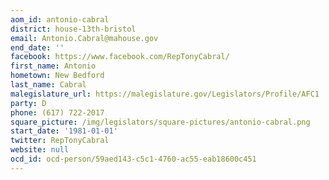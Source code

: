 ```yaml
---
aom_id: antonio-cabral
district: house-13th-bristol
email: Antonio.Cabral@mahouse.gov
end_date: ''
facebook: https://www.facebook.com/RepTonyCabral/
first_name: Antonio
hometown: New Bedford
last_name: Cabral
malegislature_url: https://malegislature.gov/Legislators/Profile/AFC1
party: D
phone: (617) 722-2017
square_picture: /img/legislators/square-pictures/antonio-cabral.png
start_date: '1981-01-01'
twitter: RepTonyCabral
website: null
ocd_id: ocd-person/59aed143-c5c1-4760-ac55-eab18600c451
---
```

